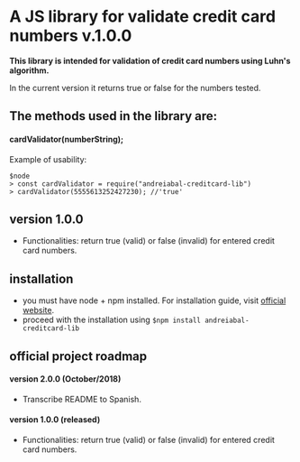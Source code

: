 # A JS library for validate credit card numbers v.1.0.0

**This library is intended for validation of credit card numbers using Luhn's algorithm.**

In the current version it returns true or false for the numbers tested.

## The methods used in the library are:

#### **cardValidator(numberString);**

Example of usability:

```
$node
> const cardValidator = require("andreiabal-creditcard-lib")
> cardValidator(5555613252427230); //'true'
```


## version 1.0.0

- Functionalities: return true (valid) or false (invalid) for entered credit card numbers.


## installation

- you must have node + npm installed. For installation guide, visit [official website](https://www.npmjs.com/get-npm).
- proceed with the installation using `$npm install andreiabal-creditcard-lib`


## official project roadmap


#### version 2.0.0 (October/2018)
- Transcribe README to Spanish.

#### version 1.0.0 (released)
- Functionalities: return true (valid) or false (invalid) for entered credit card numbers.